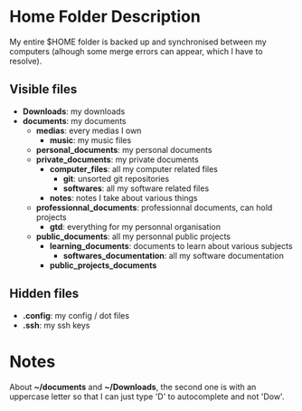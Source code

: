 # Home Folder Description

My entire $HOME folder is backed up and synchronised between my computers (alhough some merge errors can appear, which I have to resolve).

## Visible files

  - **Downloads**: my downloads
  - **documents**: my documents
    - **medias**: every medias I own
      - **music**: my music files
    - **personal_documents**: my personal documents
    - **private_documents**: my private documents
      - **computer_files**: all my computer related files
        - **git**: unsorted git repositories
        - **softwares**: all my software related files
      - **notes**: notes I take about various things
    - **professionnal_documents**: professionnal documents, can hold projects
      - **gtd**: everything for my personnal organisation
    - **public_documents**: all my personnal public projects
      - **learning_documents**: documents to learn about various subjects
          - **softwares_documentation**: all my software documentation
      - **public_projects_documents**

## Hidden files

  - **.config**: my config / dot files
  - **.ssh**: my ssh keys

# Notes
About **~/documents** and **~/Downloads**, the second one is with an uppercase letter so that I can just type 'D' to autocomplete and not 'Dow'.
